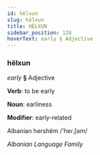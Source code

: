 ```yaml
---
id: hëlxun
slug: hëlxun
title: HËLXUN
sidebar_position: 128
hoverText: early § Adjective
---
```


### hëlxun

*early* **§** Adjective

**Verb**: to be early

**Noun**: earliness

**Modifier**: early-related

Albanian hershëm /'heɾ.ʃəm/

*Albanian Language Family*
